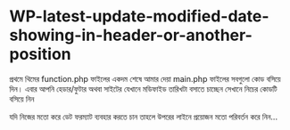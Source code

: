 # WP-latest-update-modified-date-showing-in-header-or-another-position
প্রথমে থিমের function.php ফাইলের একদম শেষে আমার দেয়া main.php ফাইলের সবগুলো কোড বসিয়ে দিন। এবার আপনি হেডার/ফুটার অথবা সাইটের যেখানে মডিফাইড তারিখটা বসাতে চাচ্ছেন সেখানে নিচের কোডটি বসিয়ে নিন

<?php site_last_modified();?>

যদি নিজের মতো করে ডেট ফরম্যাট ব্যবহার করতে চান তাহলে উপরের লাইনে প্রয়োজন মতো পরিবর্তন করে নিন... 
